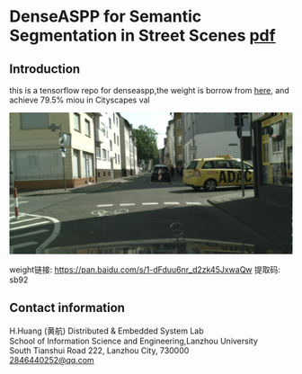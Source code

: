 # DenseASPP for Semantic Segmentation in Street Scenes [pdf](http://openaccess.thecvf.com/content_cvpr_2018/papers/Yang_DenseASPP_for_Semantic_CVPR_2018_paper.pdf)

## Introduction


this is a tensorflow repo for denseaspp,the weight is borrow from [here](https://github.com/DeepMotionAIResearch/DenseASPP), and achieve 79.5% miou in Cityscapes val

![](./imgs/frankfurt_000000_000294_leftImg8bit.png)

weight链接: https://pan.baidu.com/s/1-dFduu6nr_d2zk45JxwaQw 提取码: sb92


## Contact information
H.Huang (黄航)
Distributed & Embedded System Lab  
School of Information Science and Engineering,Lanzhou University  
South Tianshui Road 222, Lanzhou City, 730000  
2846440252@qq.com  
